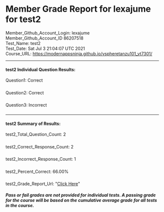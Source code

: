# Member Grade Report for lexajume for test2  
   
Member_Github_Account_Login: lexajume  
Member_Github_Account_ID 86207518  
Test_Name: test2  
Test_Date: Sat Jul  3 21:04:07 UTC 2021  
Course_URL: https://modernappsninja.github.io/vspheretanzu101_vt7301/  
   
---  
#### test2 Individual Question Results:  
Question1: Correct  
#####  
Question2: Correct  
#####  
Question3: Incorrect  
#####  
---  
#### test2 Summary of Results:  
test2_Total_Question_Count: 2  
#####  
test2_Correct_Response_Count: 2  
#####  
test2_Incorrect_Response_Count: 1  
#####  
test2_Percent_Correct: 66.00%  
#####  
test2_Grade_Report_Url: "[Click Here](https://github.com/modernappsninjas/lexajume/blob/main/static/userdata/courses/vspheretanzu101_vt7301/grade_report.pr1212.test2.md)"
##### Pass or fail grades are not provided for individual tests. A passing grade for the course will be based on the cumulative average grade for all tests in the course.  
